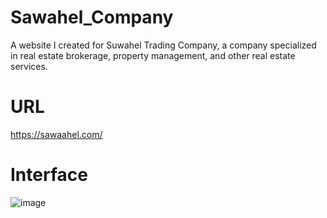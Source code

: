 # Sawahel_Company
A website I created for Suwahel Trading Company, a company specialized in real estate brokerage, property management, and other real estate services.

# URL
https://sawaahel.com/

# Interface 
![image](https://github.com/user-attachments/assets/a5439cea-9e0c-4499-a57e-a4b7d487e58c)
